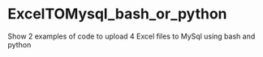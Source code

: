 # ExcelTOMysql_bash_or_python
Show 2 examples of code to upload 4 Excel files to MySql using bash and python
